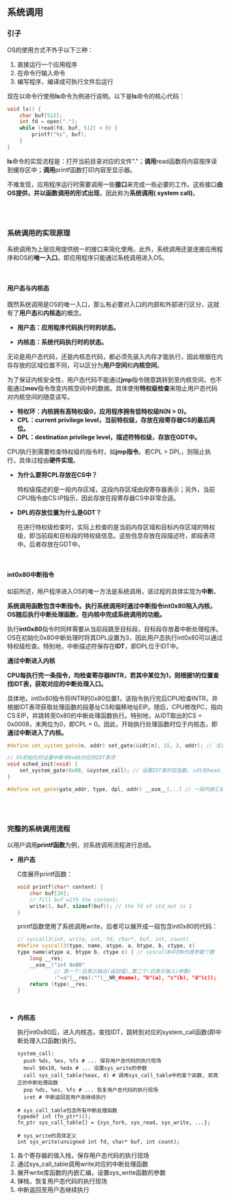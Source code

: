 ## 系统调用

### 引子

OS的使用方式不外乎以下三种：

1. 直接运行一个应用程序
2. 在命令行输入命令
3. 编写程序，编译成可执行文件后运行

现在以命令行使用**ls**命令为例进行说明。以下是**ls**命令的核心代码：

```c++
void ls() {
    char buf[512];
    int fd = open(".");
    while (read(fd, buf, 512) > 0) {
        printf("%s", buf);
    }
}
```

**ls**命令的实现流程是：打开当前目录对应的文件"."；**调用**read函数将内容按序读到缓存区中；**调用**printf函数打印内容至显示器。

不难发现，应用程序运行时需要调用一些**接口**来完成一些必要的工作。这些接口**由OS提供，并以函数调用的形式出现**，因此称为**系统调用( system call)**。

<br>

<br>

### 系统调用的实现原理

系统调用为上层应用提供统一的接口来简化使用。此外，系统调用还是连接应用程序和OS的**唯一入口**。即应用程序只能通过系统调用进入OS。

<br>

#### 用户态与内核态

既然系统调用是OS的唯一入口，那么有必要对入口的内部和外部进行区分，这就有了**用户态**和**内核态**的概念。

- **用户态：应用程序代码执行时的状态。**

- **内核态：系统代码执行时的状态。**

无论是用户态代码，还是内核态代码，都必须先装入内存才能执行，因此根据在内存存放的区域位置不同，可以区分为**用户空间**和**内核空间**。

为了保证内核安全性，用户态代码不能通过**jmp**指令随意跳转到至内核空间，也不能通过**mov**指令改变内核空间中的数据。具体使用**特权级检查**来阻止用户态代码对内核空间的随意读写。

- **特权环：内核拥有高特权级0，应用程序拥有低特权级N(N > 0)。**
- **CPL：current privilege level，当前特权级，存放在段寄存器CS的最后两位。**
- **DPL：destination privilege level，描述符特权级，存放在GDT中。**

CPU执行到需要检查特权级的指令时，如**jmp指令**。若CPL > DPL，则阻止执行，具体过程由**硬件实现**。

- **为什么要将CPL存放在CS中？**

  特权级描述的是一段内存区域，这段内存区域由段寄存器表示；另外，当前CPU指令由CS:IP指示，因此存放在段寄存器CS中非常合适。

- **DPL的存放位置为什么是GDT？**

  在进行特权级检查时，实际上检查的是当前内存区域和目标内存区域的特权级，即当前段和目标段的特权级信息。这些信息存放在段描述符，即段表项中。后者存放在GDT中。

<br>

#### int0x80中断指令

如前所述，用户程序进入OS的唯一方法是系统调用，该过程的具体实现为**中断**。

**系统调用函数包含中断指令。执行系统调用时通过中断指令int0x80陷入内核，OS随后执行中断处理函数，在内核中完成系统调用的功能。**

执行**int0x80**指令时同样需要从当前段跳至目标段，目标段存放着中断处理程序。OS在初始化0x80中断处理时将其DPL设置为3，因此用户态执行int0x80可以通过特权级检查。特别地，中断描述符保存在**IDT**，即DPL位于IDT中。

**通过中断进入内核**

**CPU每执行完一条指令，均检查寄存器INTR，若其中某位为1，则根据1的位置查找IDT表，获取对应的中断处理入口。**

具体地，int0x80指令将INTR的0x80位置1，该指令执行完后CPU检查INTR，并根据IDT表项获取处理函数的段基址CS和偏移地址EIP。随后，CPU修改PC，指向CS:EIP，并跳转至0x80的中断处理函数执行。特别地，从IDT取出的CS = 0x0008，末两位为0，即CPL = 0。因此，开始执行处理函数时位于内核态，即**通过中断进入了内核。**

```c++
#define set_system_gate(n, addr) set_gate(&idt[n], 15, 3, addr); // 注意DPL设置为3

// OS初始化时设置中断号0x80对应的IDT表项
void sched_init(void) {
    set_system_gate(0x80, &system_call); // 设置IDT表的宏函数, idt在head.s中定义, 是一个全局变量
}

#define set_gate(gate_addr, type, dpl, addr) __asm__(...) // 一段内嵌汇编代码
```

<br>

<br>

### 完整的系统调用流程

以用户调用**printf函数**为例，对系统调用流程进行总结。

- **用户态**

  C库展开printf函数：

  ```c++
  void printf(char* content) {
      char buf[20];
      // fill buf with the content;
      write(1, buf, sizeof(buf)); // the fd of std_out is 1
  }
  ```

  printf函数使用了系统调用write，后者可以展开成一段包含int0x80的代码：

  ```c++
  // syscall3(int, write, int, fd, char*, buf, int, count)
  #define syscall3(type, name, atype, a, btype, b, ctype, c)
  type name(atype a, btype b, ctype c) { // syscallN中的N代表参数个数
      long __res;
      __asm__("int 0x80"
              // 第一个:后表示输出(返回值),第二个:后表示输入(参数)
              :"=a"(__res):""(__NR_#name), "b"(a), "c"(b), "d"(c));
      return (type)__res;
  }
  ```

<br>

- **内核态**

  执行int0x80后，进入内核态，查找IDT，跳转到对应的system_call函数(即中断处理入口函数)执行。

  ```assembly
  system_call:
  	push %ds, %es, %fs # ... 保存用户态代码的执行现场
  	movl $0x10, %edx # ... 设置sys_write的参数
  	call sys_call_table(%eax, 4) # 调用sys_call_table中的某个函数, 即真正的中断处理函数
  	pop %ds, %es, %fs # ... 恢复用户态代码的执行现场
  	iret # 中断返回至用户态继续执行
  
  # sys_call_table包含所有中断处理函数
  typedef int (fn_ptr*)();
  fn_ptr sys_call_table[] = {sys_fork, sys_read, sys_write, ...};
  
  # sys_write的具体定义
  int sys_write(unsigned int fd, char* buf, int count);
  ```

1. 各个寄存器的值入栈，保存用户态代码的执行现场
2. 通过sys_call_table调用write对应的中断处理函数
3. 展开write库函数的内嵌汇编，设置sys_write函数的参数
4. 弹栈，恢复用户态代码的执行现场
5. 中断返回至用户态继续执行